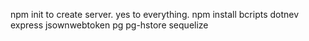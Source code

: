 

npm init to create server. yes to everything.
npm install bcripts dotnev express jsownwebtoken pg pg-hstore sequelize